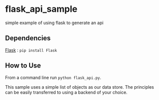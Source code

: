 # flask_api_sample
simple example of using flask to generate an api

## Dependencies

[Flask](http://flask.pocoo.org/)
:   `pip install Flask`

## How to Use

From a command line run `python flask_api.py`.

This sample uses a simple list of objects as our data store. The principles can be easily transferred to using a backend of your choice.
